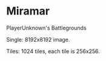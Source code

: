 # Miramar
PlayerUnknown's Battlegrounds

Single:
8192x8192 image.

Tiles:
1024 tiles, each tile is 256x256.
